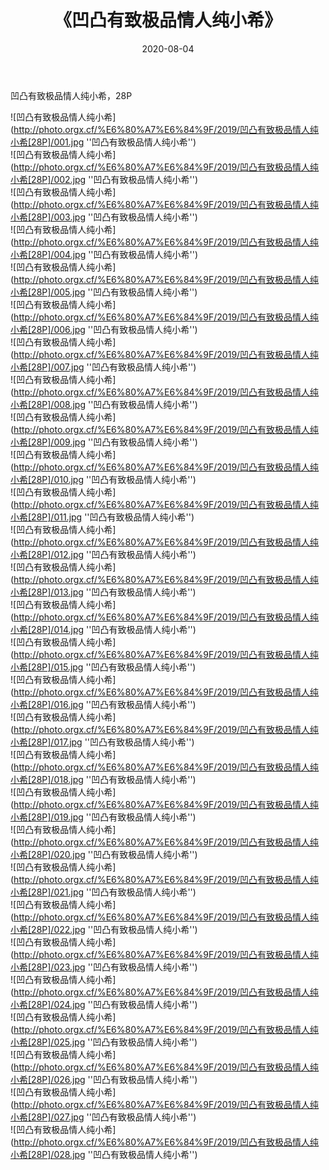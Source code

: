 ﻿---
layout: post
title:  《凹凸有致极品情人纯小希》
date:   2020-08-04
img: http://photo.orgx.cf/%E6%80%A7%E6%84%9F/2019/凹凸有致极品情人纯小希[28P]/000.jpg
tags: [美女, 性感, 泳衣]
---

凹凸有致极品情人纯小希，28P

![凹凸有致极品情人纯小希](http://photo.orgx.cf/%E6%80%A7%E6%84%9F/2019/凹凸有致极品情人纯小希[28P]/001.jpg ''凹凸有致极品情人纯小希'') <br>
![凹凸有致极品情人纯小希](http://photo.orgx.cf/%E6%80%A7%E6%84%9F/2019/凹凸有致极品情人纯小希[28P]/002.jpg ''凹凸有致极品情人纯小希'') <br>
![凹凸有致极品情人纯小希](http://photo.orgx.cf/%E6%80%A7%E6%84%9F/2019/凹凸有致极品情人纯小希[28P]/003.jpg ''凹凸有致极品情人纯小希'') <br>
![凹凸有致极品情人纯小希](http://photo.orgx.cf/%E6%80%A7%E6%84%9F/2019/凹凸有致极品情人纯小希[28P]/004.jpg ''凹凸有致极品情人纯小希'') <br>
![凹凸有致极品情人纯小希](http://photo.orgx.cf/%E6%80%A7%E6%84%9F/2019/凹凸有致极品情人纯小希[28P]/005.jpg ''凹凸有致极品情人纯小希'') <br>
![凹凸有致极品情人纯小希](http://photo.orgx.cf/%E6%80%A7%E6%84%9F/2019/凹凸有致极品情人纯小希[28P]/006.jpg ''凹凸有致极品情人纯小希'') <br>
![凹凸有致极品情人纯小希](http://photo.orgx.cf/%E6%80%A7%E6%84%9F/2019/凹凸有致极品情人纯小希[28P]/007.jpg ''凹凸有致极品情人纯小希'') <br>
![凹凸有致极品情人纯小希](http://photo.orgx.cf/%E6%80%A7%E6%84%9F/2019/凹凸有致极品情人纯小希[28P]/008.jpg ''凹凸有致极品情人纯小希'') <br>
![凹凸有致极品情人纯小希](http://photo.orgx.cf/%E6%80%A7%E6%84%9F/2019/凹凸有致极品情人纯小希[28P]/009.jpg ''凹凸有致极品情人纯小希'') <br>
![凹凸有致极品情人纯小希](http://photo.orgx.cf/%E6%80%A7%E6%84%9F/2019/凹凸有致极品情人纯小希[28P]/010.jpg ''凹凸有致极品情人纯小希'') <br>
![凹凸有致极品情人纯小希](http://photo.orgx.cf/%E6%80%A7%E6%84%9F/2019/凹凸有致极品情人纯小希[28P]/011.jpg ''凹凸有致极品情人纯小希'') <br>
![凹凸有致极品情人纯小希](http://photo.orgx.cf/%E6%80%A7%E6%84%9F/2019/凹凸有致极品情人纯小希[28P]/012.jpg ''凹凸有致极品情人纯小希'') <br>
![凹凸有致极品情人纯小希](http://photo.orgx.cf/%E6%80%A7%E6%84%9F/2019/凹凸有致极品情人纯小希[28P]/013.jpg ''凹凸有致极品情人纯小希'') <br>
![凹凸有致极品情人纯小希](http://photo.orgx.cf/%E6%80%A7%E6%84%9F/2019/凹凸有致极品情人纯小希[28P]/014.jpg ''凹凸有致极品情人纯小希'') <br>
![凹凸有致极品情人纯小希](http://photo.orgx.cf/%E6%80%A7%E6%84%9F/2019/凹凸有致极品情人纯小希[28P]/015.jpg ''凹凸有致极品情人纯小希'') <br>
![凹凸有致极品情人纯小希](http://photo.orgx.cf/%E6%80%A7%E6%84%9F/2019/凹凸有致极品情人纯小希[28P]/016.jpg ''凹凸有致极品情人纯小希'') <br>
![凹凸有致极品情人纯小希](http://photo.orgx.cf/%E6%80%A7%E6%84%9F/2019/凹凸有致极品情人纯小希[28P]/017.jpg ''凹凸有致极品情人纯小希'') <br>
![凹凸有致极品情人纯小希](http://photo.orgx.cf/%E6%80%A7%E6%84%9F/2019/凹凸有致极品情人纯小希[28P]/018.jpg ''凹凸有致极品情人纯小希'') <br>
![凹凸有致极品情人纯小希](http://photo.orgx.cf/%E6%80%A7%E6%84%9F/2019/凹凸有致极品情人纯小希[28P]/019.jpg ''凹凸有致极品情人纯小希'') <br>
![凹凸有致极品情人纯小希](http://photo.orgx.cf/%E6%80%A7%E6%84%9F/2019/凹凸有致极品情人纯小希[28P]/020.jpg ''凹凸有致极品情人纯小希'') <br>
![凹凸有致极品情人纯小希](http://photo.orgx.cf/%E6%80%A7%E6%84%9F/2019/凹凸有致极品情人纯小希[28P]/021.jpg ''凹凸有致极品情人纯小希'') <br>
![凹凸有致极品情人纯小希](http://photo.orgx.cf/%E6%80%A7%E6%84%9F/2019/凹凸有致极品情人纯小希[28P]/022.jpg ''凹凸有致极品情人纯小希'') <br>
![凹凸有致极品情人纯小希](http://photo.orgx.cf/%E6%80%A7%E6%84%9F/2019/凹凸有致极品情人纯小希[28P]/023.jpg ''凹凸有致极品情人纯小希'') <br>
![凹凸有致极品情人纯小希](http://photo.orgx.cf/%E6%80%A7%E6%84%9F/2019/凹凸有致极品情人纯小希[28P]/024.jpg ''凹凸有致极品情人纯小希'') <br>
![凹凸有致极品情人纯小希](http://photo.orgx.cf/%E6%80%A7%E6%84%9F/2019/凹凸有致极品情人纯小希[28P]/025.jpg ''凹凸有致极品情人纯小希'') <br>
![凹凸有致极品情人纯小希](http://photo.orgx.cf/%E6%80%A7%E6%84%9F/2019/凹凸有致极品情人纯小希[28P]/026.jpg ''凹凸有致极品情人纯小希'') <br>
![凹凸有致极品情人纯小希](http://photo.orgx.cf/%E6%80%A7%E6%84%9F/2019/凹凸有致极品情人纯小希[28P]/027.jpg ''凹凸有致极品情人纯小希'') <br>
![凹凸有致极品情人纯小希](http://photo.orgx.cf/%E6%80%A7%E6%84%9F/2019/凹凸有致极品情人纯小希[28P]/028.jpg ''凹凸有致极品情人纯小希'') <br>
